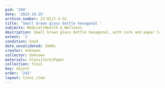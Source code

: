 ```yaml
---
pid: '244'
date: '2023-10-25'
archive_number: 23-01/1-3-32
title: 'Small brown glass bottle hexagonal '
subjects: Medical|Health & Wellness
description: Small brown glass bottle hexagonal, with cork and paper label.
extent: '1'
condition: Good
date_unvalidated: 1940s
creator: Unknown
collector: Unknown
materials: Glass|Cork|Paper
collection: tinui
key: object
order: '243'
layout: tinui_item
---
```

